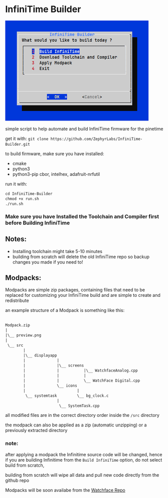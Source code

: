 # InfiniTime Builder

![Preview](Preview.png "Image Preview")

simple script to help automate and build InfiniTime firmware for the pinetime

get it with:
`git clone https://github.com/ZephyrLabs/InfiniTime-Builder.git`

to build firmware, make sure you have installed:
* cmake
* python3
* python3-pip cbor, intelhex, adafruit-nrfutil

run it with:
```
cd InfiniTime-Builder
chmod +x run.sh
./run.sh
```

### Make sure you have Installed the Toolchain and Compiler first before Building InfiniTime


## Notes:
* Installing toolchain might take 5-10 minutes
* building from scratch will delete the old InfiniTime repo so backup changes you made if you need to!

## Modpacks:
Modpacks are simple zip packages, containing files that need to be replaced for
customizing your InfiniTime build and are simple to create and redistribute

an example structure of a Modpack is something like this:
```

Modpack.zip
|
|\__ preview.png
|
 \__ src
        |
        |\__ displayapp
        |              |
        |              |\__ screens
        |              |           |\__ WatchfaceAnalog.cpp
        |              |           |
        |              |           \__ WatchFace Digital.cpp
        |              \__ icons
        |                       |
         \__ systemtask         \__ bg_clock.c
                       |
                        \__ SystemTask.cpp
```

all modified files are in the correct directory order inside the 
`/src` directory

the modpack can also be applied as a zip (automatic unzipping) or a previously extracted directory

### note: 
after applying a modpack the Infinitime source code will be 
changed, hence if you are building Infinitime from the 
`Build InfiniTime` option, do not select build from scratch, 

building from scratch will wipe all data and pull new code 
directly from the github repo

Modpacks will be soon availabe from the [Watchface Repo](https://zephyrlabs.github.io/Watchfaces/)
